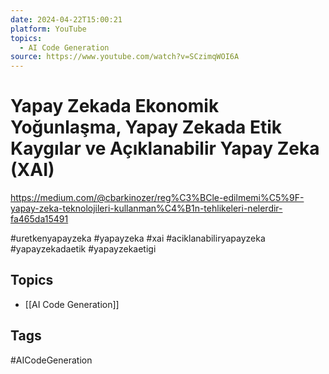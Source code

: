 ```yaml
---
date: 2024-04-22T15:00:21
platform: YouTube
topics:
  - AI Code Generation
source: https://www.youtube.com/watch?v=SCzimqWOI6A
---
```

# Yapay Zekada Ekonomik Yoğunlaşma, Yapay Zekada Etik Kaygılar ve Açıklanabilir Yapay Zeka (XAI)

https://medium.com/@cbarkinozer/reg%C3%BCle-edilmemi%C5%9F-yapay-zeka-teknolojileri-kullanman%C4%B1n-tehlikeleri-nelerdir-fa465da15491

#uretkenyapayzeka #yapayzeka #xai #aciklanabiliryapayzeka #yapayzekadaetik #yapayzekaetigi

## Topics
- [[AI Code Generation]]

## Tags
#AICodeGeneration